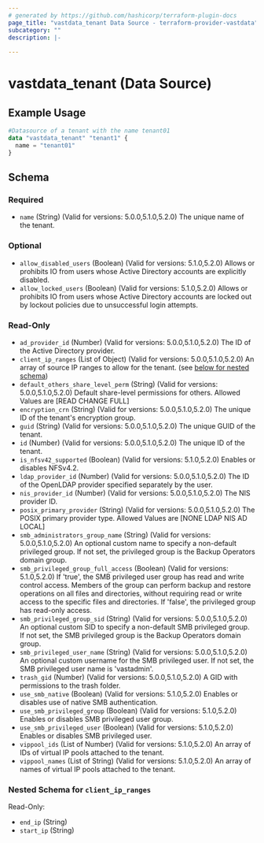 ```yaml
---
# generated by https://github.com/hashicorp/terraform-plugin-docs
page_title: "vastdata_tenant Data Source - terraform-provider-vastdata"
subcategory: ""
description: |-
  
---
```


# vastdata_tenant (Data Source)



## Example Usage

```terraform
#Datasource of a tenant with the name tenant01
data "vastdata_tenant" "tenant1" {
  name = "tenant01"
}
```

<!-- schema generated by tfplugindocs -->
## Schema

### Required

- `name` (String) (Valid for versions: 5.0.0,5.1.0,5.2.0) The unique name of the tenant.

### Optional

- `allow_disabled_users` (Boolean) (Valid for versions: 5.1.0,5.2.0) Allows or prohibits IO from users whose Active Directory accounts are explicitly disabled.
- `allow_locked_users` (Boolean) (Valid for versions: 5.1.0,5.2.0) Allows or prohibits IO from users whose Active Directory accounts are locked out by lockout policies due to unsuccessful login attempts.

### Read-Only

- `ad_provider_id` (Number) (Valid for versions: 5.0.0,5.1.0,5.2.0) The ID of the Active Directory provider.
- `client_ip_ranges` (List of Object) (Valid for versions: 5.0.0,5.1.0,5.2.0) An array of source IP ranges to allow for the tenant. (see [below for nested schema](#nestedatt--client_ip_ranges))
- `default_others_share_level_perm` (String) (Valid for versions: 5.0.0,5.1.0,5.2.0) Default share-level permissions for others. Allowed Values are [READ CHANGE FULL]
- `encryption_crn` (String) (Valid for versions: 5.0.0,5.1.0,5.2.0) The unique ID of the tenant's encryption group.
- `guid` (String) (Valid for versions: 5.0.0,5.1.0,5.2.0) The unique GUID of the tenant.
- `id` (Number) (Valid for versions: 5.0.0,5.1.0,5.2.0) The unique ID of the tenant.
- `is_nfsv42_supported` (Boolean) (Valid for versions: 5.1.0,5.2.0) Enables or disables NFSv4.2.
- `ldap_provider_id` (Number) (Valid for versions: 5.0.0,5.1.0,5.2.0) The ID of the OpenLDAP provider specified separately by the user.
- `nis_provider_id` (Number) (Valid for versions: 5.0.0,5.1.0,5.2.0) The NIS provider ID.
- `posix_primary_provider` (String) (Valid for versions: 5.0.0,5.1.0,5.2.0) The POSIX primary provider type. Allowed Values are [NONE LDAP NIS AD LOCAL]
- `smb_administrators_group_name` (String) (Valid for versions: 5.0.0,5.1.0,5.2.0) An optional custom name to specify a non-default privileged group. If not set, the privileged group is the Backup Operators domain group.
- `smb_privileged_group_full_access` (Boolean) (Valid for versions: 5.1.0,5.2.0) If 'true', the SMB privileged user group has read and write control access. Members of the group can perform backup and restore operations on all files and directories, without requiring read or write access to the specific files and directories. If 'false', the privileged group has read-only access.
- `smb_privileged_group_sid` (String) (Valid for versions: 5.0.0,5.1.0,5.2.0) An optional custom SID to specify a non-default SMB privileged group. If not set, the SMB privileged group is the Backup Operators domain group.
- `smb_privileged_user_name` (String) (Valid for versions: 5.0.0,5.1.0,5.2.0) An optional custom username for the SMB privileged user. If not set, the SMB privileged user name is 'vastadmin'.
- `trash_gid` (Number) (Valid for versions: 5.0.0,5.1.0,5.2.0) A GID with permissions to the trash folder.
- `use_smb_native` (Boolean) (Valid for versions: 5.1.0,5.2.0) Enables or disables use of native SMB authentication.
- `use_smb_privileged_group` (Boolean) (Valid for versions: 5.1.0,5.2.0) Enables or disables SMB privileged user group.
- `use_smb_privileged_user` (Boolean) (Valid for versions: 5.1.0,5.2.0) Enables or disables SMB privileged user.
- `vippool_ids` (List of Number) (Valid for versions: 5.1.0,5.2.0) An array of IDs of virtual IP pools attached to the tenant.
- `vippool_names` (List of String) (Valid for versions: 5.1.0,5.2.0) An array of names of virtual IP pools attached to the tenant.

<a id="nestedatt--client_ip_ranges"></a>
### Nested Schema for `client_ip_ranges`

Read-Only:

- `end_ip` (String)
- `start_ip` (String)
